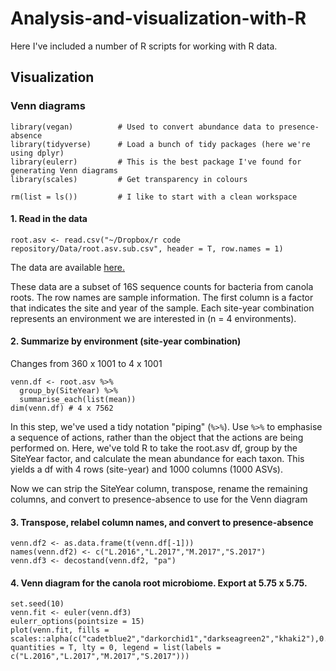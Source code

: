 # Analysis-and-visualization-with-R
Here I've included a number of R scripts for working with R data.

## Visualization

### Venn diagrams

``````
library(vegan)          # Used to convert abundance data to presence-absence
library(tidyverse)      # Load a bunch of tidy packages (here we're using dplyr)
library(eulerr)         # This is the best package I've found for generating Venn diagrams
library(scales)         # Get transparency in colours

rm(list = ls())         # I like to start with a clean workspace
``````

#### 1. Read in the data

`
root.asv <- read.csv("~/Dropbox/r code repository/Data/root.asv.sub.csv", header = T, row.names = 1)
`

The data are available [here.](https://www.dropbox.com/s/zm2l1p7j0yoe5x7/root.asv.sub.csv?dl=0)

These data are a subset of 16S sequence counts for bacteria from canola roots. The row names are sample information. The first column is a factor that indicates the site and year of the sample. Each site-year combination represents an environment we are interested in (n = 4 environments).

#### 2. Summarize by environment (site-year combination)

Changes from 360 x 1001 to 4 x 1001

````
venn.df <- root.asv %>% 
  group_by(SiteYear) %>% 
  summarise_each(list(mean))
dim(venn.df) # 4 x 7562
````

In this step, we've used a tidy notation "piping" (`%>%`). Use `%>%` to emphasise a sequence of actions, rather than the object that the actions are being performed on. Here, we've told R to take the root.asv df, group by the SiteYear factor, and calculate the mean abundance for each taxon. This yields a df with 4 rows (site-year) and 1000 columns (1000 ASVs).

Now we can strip the SiteYear column, transpose, rename the remaining columns, and convert to presence-absence to use for the Venn diagram

#### 3. Transpose, relabel column names, and convert to presence-absence
```
venn.df2 <- as.data.frame(t(venn.df[-1]))
names(venn.df2) <- c("L.2016","L.2017","M.2017","S.2017")
venn.df3 <- decostand(venn.df2, "pa")
```

#### 4. Venn diagram for the canola root microbiome. Export at 5.75 x 5.75.
`````
set.seed(10)
venn.fit <- euler(venn.df3)
eulerr_options(pointsize = 15)
plot(venn.fit, fills = scales::alpha(c("cadetblue2","darkorchid1","darkseagreen2","khaki2"),0.5), quantities = T, lty = 0, legend = list(labels = c("L.2016","L.2017","M.2017","S.2017")))
`````
